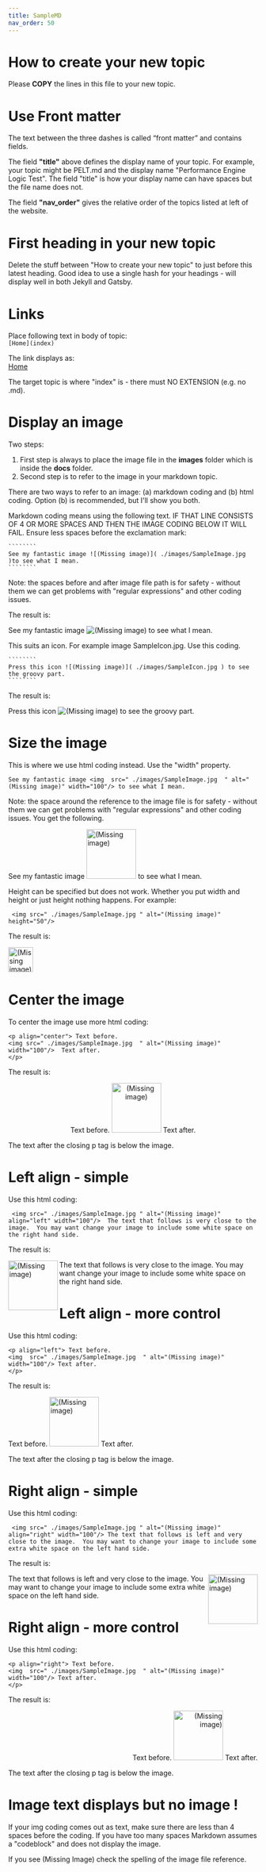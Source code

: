 ```yaml
---
title: SampleMD
nav_order: 50
---
```

# How to create your new topic
Please **COPY** the lines in this file to your new topic.  

# Use Front matter
The text between the three dashes is called “front matter” and contains fields.

The field **"title"** above defines the display name of your topic.
For example, your topic might be PELT.md and the display name "Performance Engine Logic Test". 
The field "title" is how your display name can have spaces but the file name does not.

The field **"nav_order"** gives the relative order of the topics listed at left of the website.

# First heading in your new topic
Delete the stuff between "How to create your new topic" to just before this latest heading.  Good idea to use a single hash for your headings - will display well in both Jekyll and Gatsby.


# Links 

Place following text in body of topic:  
    ````
        [Home](index)
    ````

The link displays as:    
[Home](index)

The target topic is where "index" is - there must NO EXTENSION (e.g. no .md).



# Display an image

Two steps:
1.  First step is always to place the image file in the **images** folder which is inside the **docs** folder.
1.  Second step is to refer to the image in your markdown topic.

There are two ways to refer to an image: (a) markdown coding and (b) html coding.  Option (b) is recommended, but I'll show you both.

Markdown coding means using the following text.  IF THAT LINE CONSISTS OF 4 OR MORE SPACES AND THEN THE IMAGE CODING BELOW IT WILL FAIL.  Ensure less spaces before the exclamation mark:

    ````````  
    See my fantastic image ![(Missing image)]( ./images/SampleImage.jpg )to see what I mean.
    ````````

Note: the spaces before and after image file path is for safety - without them we can get problems with "regular expressions" and other coding issues.
  
The result is:

 See my fantastic image ![(Missing image)]( ./images/SampleImage.jpg ) to see what I mean.
  
This suits an icon.  For example image SampleIcon.jpg.  Use this coding.

    ````````  
    Press this icon ![(Missing image)]( ./images/SampleIcon.jpg ) to see the groovy part.
    ````````

The result is:

Press this icon ![(Missing image)]( ./images/SampleIcon.jpg ) to see the groovy part.
  

# Size the image

This is where we use html coding instead.
Use the "width" property.

    See my fantastic image <img  src=" ./images/SampleImage.jpg  " alt="(Missing image)" width="100"/> to see what I mean.
    
Note: the space around the reference to the image file is for safety - without them we can get problems with "regular expressions" and other coding issues.
You get the following.

See my fantastic image <img src=" ./images/SampleImage.jpg  " alt="(Missing image)" width="100"/> to see what I mean.


Height can be specified but does not work.  Whether you put width and height or just height nothing happens.  For example:

     <img src=" ./images/SampleImage.jpg " alt="(Missing image)" height="50"/>

The result is:

<img src=" ./images/SampleImage.jpg " alt="(Missing image)" height="50"/>


# Center the image

To center the image use more html coding:

    <p align="center"> Text before.
    <img src=" ./images/SampleImage.jpg  " alt="(Missing image)" width="100"/>  Text after.
    </p>

 The result is:

 <p align="center"> Text before.
 <img src=" ./images/SampleImage.jpg  " alt="(Missing image)" width="100"/> Text after.
 </p>

The text after the closing p tag is below the image.



# Left align - simple

Use this html coding:

     <img src=" ./images/SampleImage.jpg " alt="(Missing image)" align="left" width="100"/>  The text that follows is very close to the image.  You may want change your image to include some white space on the right hand side.

 The result is:

 <img src=" ./images/SampleImage.jpg " alt="(Missing image)" align="left" width="100"/>  The text that follows is very close to the image.  You may want change your image to include some white space on the right hand side.


# Left align - more control

Use this html coding:

    <p align="left"> Text before.
    <img  src=" ./images/SampleImage.jpg  " alt="(Missing image)" width="100"/> Text after.
    </p>

 The result is:

 <p align="left"> Text before.
 <img src=" ./images/SampleImage.jpg  " alt="(Missing image)" width="100"/> Text after.
 </p>

The text after the closing p tag is below the image.


# Right align - simple

Use this html coding:

     <img src=" ./images/SampleImage.jpg " alt="(Missing image)" align="right" width="100"/> The text that follows is left and very close to the image.  You may want to change your image to include some extra white space on the left hand side.

 The result is:

 <img src=" ./images/SampleImage.jpg " alt="(Missing image)" align="right" width="100"/> The text that follows is left and very close to the image.  You may want to change your image to include some extra white space on the left hand side.


# Right align - more control

Use this html coding:

    <p align="right"> Text before.
    <img  src=" ./images/SampleImage.jpg  " alt="(Missing image)" width="100"/> Text after.
    </p>

 The result is:

 <p align="right"> Text before.
 <img src=" ./images/SampleImage.jpg  " alt="(Missing image)" width="100"/> Text after.
 </p>

The text after the closing p tag is below the image.






# Image text displays but no image !

If your img coding comes out as text, make sure there are less than 4 spaces before the coding.  If you have too many spaces Markdown assumes a "codeblock" and does not display the image.

If you see (Missing Image) check the spelling of the image file reference.

